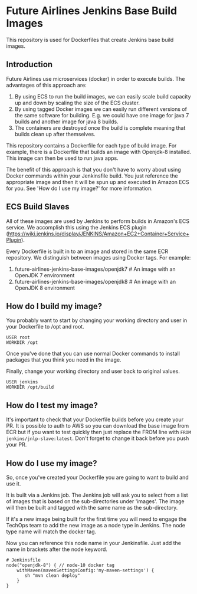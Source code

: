 # Future Airlines Jenkins Base Build Images

This repository is used for Dockerfiles that create Jenkins base build images.

## Introduction

Future Airlines use microservices (docker) in order to execute builds.  The advantages of this approach are:

1. By using ECS to run the build images, we can easily scale build capacity up and down by scaling the size of the ECS cluster.
2. By using tagged Docker images we can easily run different versions of the same software for building.  E.g. we could have one image
   for java 7 builds and another image for java 8 builds.
3. The containers are destroyed once the build is complete meaning that builds clean up after themselves.

This repository contains a Dockerfile for each type of build image.  For example, there is a Dockerfile that builds an image with Openjdk-8
installed.  This image can then be used to run java apps.

The benefit of this approach is that you don't have to worry about using Docker commands within your Jenkinsfile build.  You just reference the
appropriate image and then it will be spun up and executed in Amazon ECS for you.  See 'How do I use my image?' for more information.

## ECS Build Slaves

All of these images are used by Jenkins to perform builds in Amazon's ECS service.  We accomplish this using the Jenkins ECS plugin
(https://wiki.jenkins.io/display/JENKINS/Amazon+EC2+Container+Service+Plugin).

Every Dockerfile is built in to an image and stored in the same ECR repository.  We distinguish between images using Docker tags.  For example:

1. future-airlines-jenkins-base-images/openjdk7  # An image with an OpenJDK 7 environment
2. future-airlines-jenkins-base-images/openjdk8  # An image with an OpenJDK 8 environment

## How do I build my image?

You probably want to start by changing your working directory and user in your Dockerfile to /opt and root.

```
USER root
WORKDIR /opt
```

Once you've done that you can use normal Docker commands to install packages that you think you need in the image.

Finally, change your working directory and user back to original values.

```
USER jenkins
WORKDIR /opt/build
```

## How do I test my image?

It's important to check that your Dockerfile builds before you create your PR. It is possible to auth to AWS so you can download the base image from ECR
but if you want to test quickly then just replace the FROM line with `FROM jenkins/jnlp-slave:latest`.  Don't forget to change it back before you push
your PR.

## How do I use my image?

So, once you've created your Dockerfile you are going to want to build and use it.

It is built via a Jenkins job.  The Jenkins job will ask you to select from a list of images that
is based on the sub-directories under 'images'.  The image will then be built and tagged with the
same name as the sub-directory.

If it's a new image being built for the first time you will need to engage the TechOps team to add
the new image as a node type in Jenkins.  The node type name will match the docker tag.

Now you can reference this node name in your Jenkinsfile.  Just add the name in brackets after the
node keyword.

```
# Jenkinsfile
node("openjdk-8") { // node-10 docker tag
    withMaven(mavenSettingsConfig:'my-maven-settings') {
       sh "mvn clean deploy"
    }
}
```
